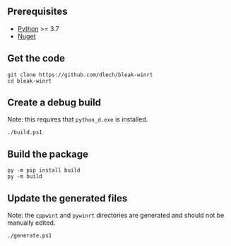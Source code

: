 
## Prerequisites

- [Python](https://www.python.org/downloads/) >= 3.7
- [Nuget](https://www.nuget.org/downloads)

## Get the code

    git clone https://github.com/dlech/bleak-winrt
    cd bleak-winrt

## Create a debug build

Note: this requires that `python_d.exe` is installed.

    ./build.ps1

## Build the package

    py -m pip install build
    py -m build

## Update the generated files

Note: the `cppwint` and `pywinrt` directories are generated and should not be
manually edited.

    ./generate.ps1
